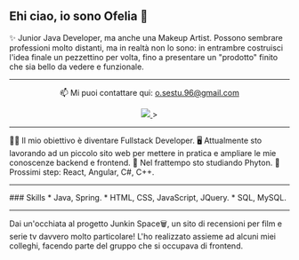 ## Ehi ciao, io sono Ofelia 👋
✨ Junior Java Developer, ma anche una Makeup Artist.
Possono sembrare professioni molto distanti, ma in realtà non lo sono: in entrambre costruisci l'idea finale un pezzettino per volta, fino a presentare un "prodotto" finito che sia bello da vedere e funzionale.
<hr>
<p align='center'>
   📫 Mi puoi contattare qui: <a href='mailto:o.sestu.96@gmail.com'>o.sestu.96@gmail.com</a>
</p>
<p align='center'>
   <a href="https://www.linkedin.com/in/ofelia-sestu-37b4551a4/">
       <img src="https://img.shields.io/badge/linkedin-%230077B5.svg?&style=for-the-badge&logo=linkedin&logoColor=white"/>
   </a>>
<hr>
👩‍💻 Il mio obiettivo è diventare Fullstack Developer.
🖥️ Attualmente sto lavorando ad un piccolo sito web per mettere in pratica e ampliare le mie conoscenze backend e frontend.
🌱 Nel frattempo sto studiando Phyton.
👣 Prossimi step: React, Angular, C#, C++.
<hr>
### Skills
* Java, Spring.
* HTML, CSS, JavaScript, JQuery.
* SQL, MySQL.
<hr>
Dai un'occhiata al progetto Junkin Space🗑️, un sito di recensioni per film e serie tv davvero molto particolare!
L'ho realizzato assieme ad alcuni miei colleghi, facendo parte del gruppo che si occupava di frontend.
  
<!--
**ProgramOfi/ProgramOfi** is a ✨ _special_ ✨ repository because its `README.md` (this file) appears on your GitHub profile.

Here are some ideas to get you started:

- 🔭 I’m currently working on ...
- 🌱 I’m currently learning ...
- 👯 I’m looking to collaborate on ...
- 🤔 I’m looking for help with ...
- 💬 Ask me about ...
- 📫 How to reach me: ...
- 😄 Pronouns: ...
- ⚡ Fun fact: ...
-->
